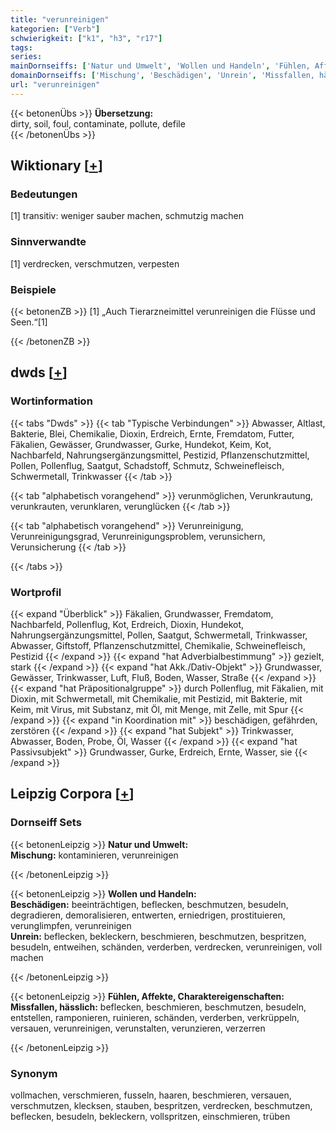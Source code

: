 ```yaml
---
title: "verunreinigen"
kategorien: ["Verb"]
schwierigkeit: ["k1", "h3", "r17"]
tags:
series:
mainDornseiffs: ['Natur und Umwelt', 'Wollen und Handeln', 'Fühlen, Affekte, Charaktereigenschaften']
domainDornseiffs: ['Mischung', 'Beschädigen', 'Unrein', 'Missfallen, hässlich']
url: "verunreinigen"
---
```


{{< betonenÜbs >}}
**Übersetzung:**  
dirty, soil, foul, contaminate, pollute, defile  
{{< /betonenÜbs >}}

## Wiktionary [[+](https://de.wiktionary.org/wiki/verunreinigen)]

### Bedeutungen
[1] transitiv: weniger sauber machen, schmutzig machen  

### Sinnverwandte
[1] verdrecken, verschmutzen, verpesten  

### Beispiele
{{< betonenZB >}}
[1] „Auch Tierarzneimittel verunreinigen die Flüsse und Seen.“[1]  

{{< /betonenZB >}}


## dwds [[+](https://www.dwds.de/wb/verunreinigen)]

### Wortinformation
{{< tabs "Dwds" >}}
{{< tab "Typische Verbindungen" >}}
Abwasser, Altlast, Bakterie, Blei, Chemikalie, Dioxin, Erdreich, Ernte, Fremdatom, Futter, Fäkalien, Gewässer, Grundwasser, Gurke, Hundekot, Keim, Kot, Nachbarfeld, Nahrungsergänzungsmittel, Pestizid, Pflanzenschutzmittel, Pollen, Pollenflug, Saatgut, Schadstoff, Schmutz, Schweinefleisch, Schwermetall, Trinkwasser
{{< /tab >}}

{{< tab "alphabetisch vorangehend" >}}
verunmöglichen, Verunkrautung, verunkrauten, verunklaren, verunglücken
{{< /tab >}}

{{< tab "alphabetisch vorangehend" >}}
Verunreinigung, Verunreinigungsgrad, Verunreinigungsproblem, verunsichern, Verunsicherung
{{< /tab >}}

{{< /tabs >}}

### Wortprofil
{{< expand "Überblick" >}} Fäkalien, Grundwasser, Fremdatom, Nachbarfeld, Pollenflug, Kot, Erdreich, Dioxin, Hundekot, Nahrungsergänzungsmittel, Pollen, Saatgut, Schwermetall, Trinkwasser, Abwasser, Giftstoff, Pflanzenschutzmittel, Chemikalie, Schweinefleisch, Pestizid {{< /expand >}}
{{< expand "hat Adverbialbestimmung" >}} gezielt, stark {{< /expand >}}
{{< expand "hat Akk./Dativ-Objekt" >}} Grundwasser, Gewässer, Trinkwasser, Luft, Fluß, Boden, Wasser, Straße {{< /expand >}}
{{< expand "hat Präpositionalgruppe" >}} durch Pollenflug, mit Fäkalien, mit Dioxin, mit Schwermetall, mit Chemikalie, mit Pestizid, mit Bakterie, mit Keim, mit Virus, mit Substanz, mit Öl, mit Menge, mit Zelle, mit Spur {{< /expand >}}
{{< expand "in Koordination mit" >}} beschädigen, gefährden, zerstören {{< /expand >}}
{{< expand "hat Subjekt" >}} Trinkwasser, Abwasser, Boden, Probe, Öl, Wasser {{< /expand >}}
{{< expand "hat Passivsubjekt" >}} Grundwasser, Gurke, Erdreich, Ernte, Wasser, sie {{< /expand >}}

## Leipzig Corpora [[+](https://corpora.uni-leipzig.de/en/res?word=verunreinigen&corpusId=deu_newscrawl-public_2018)]

### Dornseiff Sets
{{< betonenLeipzig >}}
**Natur und Umwelt:**  
**Mischung:** kontaminieren, verunreinigen  

{{< /betonenLeipzig >}}


{{< betonenLeipzig >}}
**Wollen und Handeln:**  
**Beschädigen:** beeinträchtigen, beflecken, beschmutzen, besudeln, degradieren, demoralisieren, entwerten, erniedrigen, prostituieren, verunglimpfen, verunreinigen  
**Unrein:** beflecken, bekleckern, beschmieren, beschmutzen, bespritzen, besudeln, entweihen, schänden, verderben, verdrecken, verunreinigen, voll machen  

{{< /betonenLeipzig >}}


{{< betonenLeipzig >}}
**Fühlen, Affekte, Charaktereigenschaften:**  
**Missfallen, hässlich:** beflecken, beschmieren, beschmutzen, besudeln, entstellen, ramponieren, ruinieren, schänden, verderben, verkrüppeln, versauen, verunreinigen, verunstalten, verunzieren, verzerren  

{{< /betonenLeipzig >}}

### Synonym
vollmachen, verschmieren, fusseln, haaren, beschmieren, versauen, verschmutzen, klecksen, stauben, bespritzen, verdrecken, beschmutzen, beflecken, besudeln, bekleckern, vollspritzen, einschmieren, trüben


